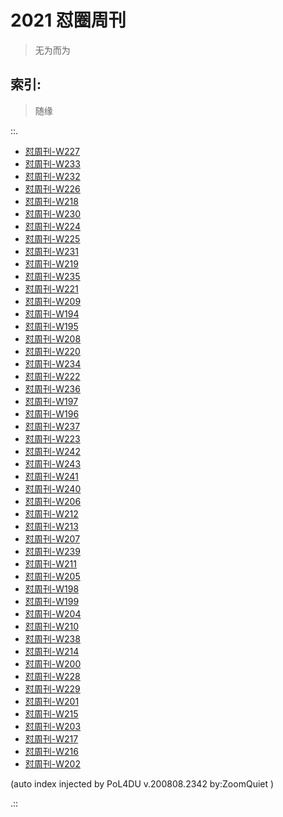 # 2021 怼圈周刊
> 无为而为

## 索引:
> 随缘

::.

- [ 怼周刊-W227](227w.md)
- [ 怼周刊-W233](233w.md)
- [ 怼周刊-W232](232w.md)
- [ 怼周刊-W226](226w.md)
- [ 怼周刊-W218](218w.md)
- [ 怼周刊-W230](230w.md)
- [ 怼周刊-W224](224w.md)
- [ 怼周刊-W225](225w.md)
- [ 怼周刊-W231](231w.md)
- [ 怼周刊-W219](219w.md)
- [ 怼周刊-W235](235w.md)
- [ 怼周刊-W221](221w.md)
- [ 怼周刊-W209](209w.md)
- [ 怼周刊-W194](194w.md)
- [ 怼周刊-W195](195w.md)
- [ 怼周刊-W208](208w.md)
- [ 怼周刊-W220](220w.md)
- [ 怼周刊-W234](234w.md)
- [ 怼周刊-W222](222w.md)
- [ 怼周刊-W236](236w.md)
- [ 怼周刊-W197](197w.md)
- [ 怼周刊-W196](196w.md)
- [ 怼周刊-W237](237w.md)
- [ 怼周刊-W223](223w.md)
- [ 怼周刊-W242](242w.md)
- [ 怼周刊-W243](243w.md)
- [ 怼周刊-W241](241w.md)
- [ 怼周刊-W240](240w.md)
- [ 怼周刊-W206](206w.md)
- [ 怼周刊-W212](212w.md)
- [ 怼周刊-W213](213w.md)
- [ 怼周刊-W207](207w.md)
- [ 怼周刊-W239](239w.md)
- [ 怼周刊-W211](211w.md)
- [ 怼周刊-W205](205w.md)
- [ 怼周刊-W198](198w.md)
- [ 怼周刊-W199](199w.md)
- [ 怼周刊-W204](204w.md)
- [ 怼周刊-W210](210w.md)
- [ 怼周刊-W238](238w.md)
- [ 怼周刊-W214](214w.md)
- [ 怼周刊-W200](200w.md)
- [ 怼周刊-W228](228w.md)
- [ 怼周刊-W229](229w.md)
- [ 怼周刊-W201](201w.md)
- [ 怼周刊-W215](215w.md)
- [ 怼周刊-W203](203w.md)
- [ 怼周刊-W217](217w.md)
- [ 怼周刊-W216](216w.md)
- [ 怼周刊-W202](202w.md)

(auto index injected by 
PoL4DU v.200808.2342 by:ZoomQuiet
)

.::


